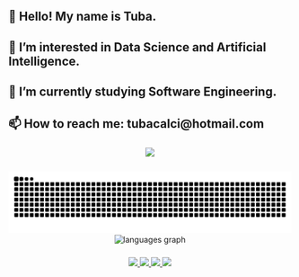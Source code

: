 <h2 align="left">👋 Hello! My name is Tuba. </h2>
<h2 align="left">👀 I’m interested in Data Science and Artificial Intelligence. </h2>
<h2 align="left">🌱 I’m currently studying Software Engineering. </h2>
<h2 align="left">📫 How to reach me: tubacalci@hotmail.com </h2>

###

<div align="center">
    <img height="300" src="https://media0.giphy.com/media/LaVp0AyqR5bGsC5Cbm/giphy.gif" />
</div>

###

<img src="https://raw.githubusercontent.com/tubacalci/tubacalci/output/snake.svg" alt="Snake animation" />

<div align="center">
  <!--
  <img src="https://github-readme-stats.vercel.app/api?username=tubacalci&hide_title=false&hide_rank=false&show_icons=true&include_all_commits=true&count_private=true&disable_animations=false&theme=dracula&locale=en&hide_border=false&cache_seconds=0" height="150" alt="stats graph"  />
  -->
  <img src="https://github-readme-stats.vercel.app/api/top-langs?username=tubacalci&locale=en&hide_title=false&layout=compact&card_width=320&langs_count=5&theme=dracula&hide_border=false&cache_seconds=0" height="150" alt="languages graph" />
</div>

###

 <div align="center">
    <a href="mailto:tubacalci@hotmail.com">
      <img src="https://img.shields.io/static/v1?message=Hotmail&logo=microsoft-outlook&label=&color=0078D4&logoColor=white&labelColor=&style=for-the-badge" height="35" />
    </a>
    <a href="https://www.linkedin.com/in/tubaclc" target="_blank">
      <img src="https://img.shields.io/static/v1?message=LinkedIn&logo=linkedin&label=&color=0077B5&logoColor=white&labelColor=&style=for-the-badge" height="35" />
    </a>
    <a href="https://medium.com/@tubacalci" target="_blank">
      <img src="https://img.shields.io/static/v1?message=Medium&logo=medium&label=&color=12100E&logoColor=white&labelColor=&style=for-the-badge" height="35" />
    </a>
    <a href="mailto:calcituba@gmail.com">
      <img src="https://img.shields.io/static/v1?message=Gmail&logo=gmail&label=&color=D14836&logoColor=white&labelColor=&style=for-the-badge" height="35" />
    </a>
</div>

###
